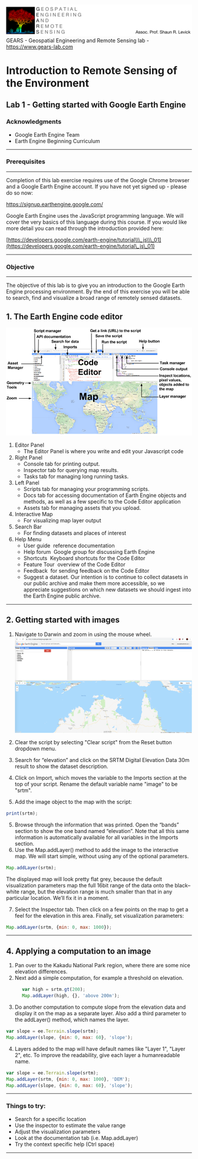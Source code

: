 ![Shaun Levick](Logo3.png)
GEARS - Geospatial Engineering and Remote Sensing lab - https://www.gears-lab.com

# Introduction to Remote Sensing of the Environment
Lab 1 - Getting started with Google Earth Engine
--------------

### Acknowledgments
- Google Earth Engine Team
- Earth Engine Beginning Curriculum

------

### Prerequisites
-------------

Completion of this lab exercise requires use of the Google Chrome browser and a Google Earth Engine account. If you have not yet signed up - please do so now:

<https://signup.earthengine.google.com/>

Google Earth Engine uses the JavaScript programming language. We will cover the very basics of this language during this course. If you would like more detail you can read through the introduction provided here:

[https://developers.google.com/earth-engine/tutorial\\\_js\\\_01](https://developers.google.com/earth-engine/tutorial\_js\_01)

------------------------------------------------------------------------

### Objective
---------

The objective of this lab is to give you an introduction to the Google Earth Engine processing environment. By the end of this exercise you will be able to search, find and visualize a broad range of remotely sensed datasets.

## 1. The Earth Engine code editor

![Figure 1. The Google Earth Engine environment](gee_editor.png)


1. Editor Panel
	- The Editor Panel is where you write and edit your Javascript code
2. Right Panel
	- Console tab for printing output.
	- Inspector tab for querying map results.
	- Tasks tab for managing long­ running tasks.
3. Left Panel
	- Scripts tab for managing your programming scripts.
	- Docs tab for accessing documentation of Earth Engine objects and methods, as well as a few specific to the Code Editor application
	- Assets tab for managing assets that you upload.
4. Interactive Map
	- For visualizing map layer output
5. Search Bar
	- For finding datasets and places of interest
6. Help Menu
	- User guide ­ reference documentation
	- Help forum ­ Google group for discussing Earth Engine
	- Shortcuts ­ Keyboard shortcuts for the Code Editor
	- Feature Tour ­ overview of the Code Editor
	- Feedback ­ for sending feedback on the Code Editor
	- Suggest a dataset. Our intention is to continue to collect datasets in our public archive
and make them more accessible, so we appreciate suggestions on which new datasets we should ingest into the Earth Engine public archive.

---------


## 2. Getting started with images

1. Navigate to Darwin and zoom in using the mouse wheel.
![Zoom to Darwin](navdarwin.png)


2. Clear the script by selecting "Clear script" from the Reset button dropdown menu.
3. Search for “elevation” and click on the SRTM Digital Elevation Data 30m result to show the dataset description.
4. Click on Import, which moves the variable to the Imports section at the top of your script. Rename the default variable name "image" to be "srtm".
5. Add the image object to the map with the script:

```JavaScript
print(srtm);
```

5. Browse through the information that was printed. Open the “bands” section to show the one band named “elevation”. Note that all this same information is automatically available for all variables in the Imports section.
6. Use the Map.addLayer() method to add the image to the interactive map. We will start simple, without using any of the optional parameters.

```JavaScript
Map.addLayer(srtm);
```

The displayed map will look pretty flat grey, because the default visualization parameters map the full 16­bit range of the data onto the black–white range, but the elevation range is much smaller than that in any particular location. We’ll fix it in a moment.

7. Select the Inspector tab. Then click on a few points on the map to get a feel for the elevation in this area. Finally, set visualization parameters:

```JavaScript
Map.addLayer(srtm, {min: 0, max: 1000});
```

----------

## 4. Applying a computation to an image

1. Pan over to the Kakadu National Park region, where there are some nice elevation differences.
2. Next add a simple computation, for example a threshold on elevation.

```JavaScript    
      var high = srtm.gt(200);
      Map.addLayer(high, {}, 'above 200m');
```

3. Do another computation to compute slope from the elevation data and display it on the map as a separate layer. Also add a third parameter to the addLayer() method, which names the layer.

```JavaScript
var slope = ee.Terrain.slope(srtm);
Map.addLayer(slope, {min: 0, max: 60}, 'slope');
```

4. Layers added to the map will have default names like "Layer 1", "Layer 2", etc. To improve the readability, give each layer a human­readable name.

```JavaScript
var slope = ee.Terrain.slope(srtm);
Map.addLayer(srtm, {min: 0, max: 1000}, 'DEM');
Map.addLayer(slope, {min: 0, max: 60}, 'slope');
```
-------
### Things to try:

- Search for a specific location
- Use the inspector to estimate the value range
- Adjust the visualization parameters
- Look at the documentation tab (i.e. Map.addLayer)
- Try the context­ specific help (Ctrl­ space)

------
